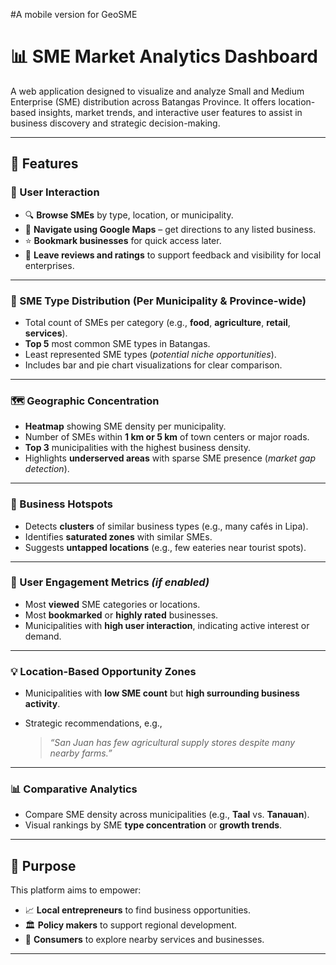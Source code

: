#A mobile version for GeoSME

# 📊 SME Market Analytics Dashboard

A web application designed to visualize and analyze Small and Medium Enterprise (SME) distribution across Batangas Province. It offers location-based insights, market trends, and interactive user features to assist in business discovery and strategic decision-making.

---

## 🚀 Features

### 🧭 User Interaction

- 🔍 **Browse SMEs** by type, location, or municipality.
- 📍 **Navigate using Google Maps** – get directions to any listed business.
- ⭐ **Bookmark businesses** for quick access later.
- 📝 **Leave reviews and ratings** to support feedback and visibility for local enterprises.

---

### 🧩 SME Type Distribution (Per Municipality & Province-wide)

- Total count of SMEs per category (e.g., **food**, **agriculture**, **retail**, **services**).
- **Top 5** most common SME types in Batangas.
- Least represented SME types (_potential niche opportunities_).
- Includes bar and pie chart visualizations for clear comparison.

---

### 🗺 Geographic Concentration

- **Heatmap** showing SME density per municipality.
- Number of SMEs within **1 km or 5 km** of town centers or major roads.
- **Top 3** municipalities with the highest business density.
- Highlights **underserved areas** with sparse SME presence (_market gap detection_).

---

### 📍 Business Hotspots

- Detects **clusters** of similar business types (e.g., many cafés in Lipa).
- Identifies **saturated zones** with similar SMEs.
- Suggests **untapped locations** (e.g., few eateries near tourist spots).

---

### 👥 User Engagement Metrics _(if enabled)_

- Most **viewed** SME categories or locations.
- Most **bookmarked** or **highly rated** businesses.
- Municipalities with **high user interaction**, indicating active interest or demand.

---

### 💡 Location-Based Opportunity Zones

- Municipalities with **low SME count** but **high surrounding business activity**.
- Strategic recommendations, e.g.,

  > _“San Juan has few agricultural supply stores despite many nearby farms.”_

---

### 📊 Comparative Analytics

- Compare SME density across municipalities (e.g., **Taal** vs. **Tanauan**).
- Visual rankings by SME **type concentration** or **growth trends**.

---

## 📌 Purpose

This platform aims to empower:

- 📈 **Local entrepreneurs** to find business opportunities.
- 🏛 **Policy makers** to support regional development.
- 🧭 **Consumers** to explore nearby services and businesses.

---
